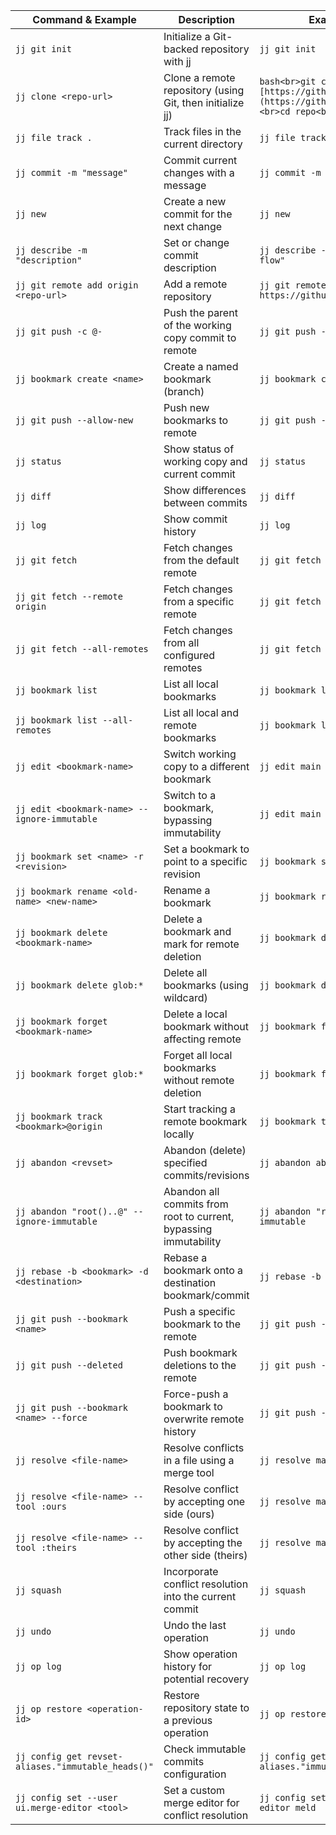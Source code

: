 | Command & Example                                  | Description                                                                  | Example Usage                                                                      |
|----------------------------------------------------|-------------------------------------------------------------------------------|------------------------------------------------------------------------------------|
| `jj git init`                                       | Initialize a Git-backed repository with jj                                      | `jj git init`                                                                       |
| `jj clone <repo-url>`                                | Clone a remote repository (using Git, then initialize jj)                        | ```bash<br>git clone [https://github.com/user/repo.git](https://github.com/user/repo.git)<br>cd repo<br>jj git init```  |
| `jj file track .`                                    | Track files in the current directory                                           | `jj file track .`                                                                    |
| `jj commit -m "message"`                              | Commit current changes with a message                                            | `jj commit -m "Initial commit"`                                                     |
| `jj new`                                           | Create a new commit for the next change                                        | `jj new`                                                                             |
| `jj describe -m "description"`                         | Set or change commit description                                                 | `jj describe -m "Refactored login flow"`                                           |
| `jj git remote add origin <repo-url>`                   | Add a remote repository                                                        | `jj git remote add origin https://github.com/user/repo.git`                          |
| `jj git push -c @-`                                   | Push the parent of the working copy commit to remote                             | `jj git push -c @-`                                                                    |
| `jj bookmark create <name>`                             | Create a named bookmark (branch)                                                | `jj bookmark create foo`                                                             |
| `jj git push --allow-new`                             | Push new bookmarks to remote                                                   | `jj git push --allow-new`                                                              |
| `jj status`                                        | Show status of working copy and current commit                                 | `jj status`                                                                          |
| `jj diff`                                          | Show differences between commits                                                 | `jj diff`                                                                            |
| `jj log`                                           | Show commit history                                                            | `jj log`                                                                             |
| `jj git fetch`                                      | Fetch changes from the default remote                                            | `jj git fetch`                                                                       |
| `jj git fetch --remote origin`                        | Fetch changes from a specific remote                                             | `jj git fetch --remote origin`                                                         |
| `jj git fetch --all-remotes`                          | Fetch changes from all configured remotes                                        | `jj git fetch --all-remotes`                                                           |
| `jj bookmark list`                                   | List all local bookmarks                                                       | `jj bookmark list`                                                                     |
| `jj bookmark list --all-remotes`                      | List all local and remote bookmarks                                             | `jj bookmark list --all-remotes`                                                        |
| `jj edit <bookmark-name>`                               | Switch working copy to a different bookmark                                     | `jj edit main`                                                                         |
| `jj edit <bookmark-name> --ignore-immutable`           | Switch to a bookmark, bypassing immutability                                  | `jj edit main --ignore-immutable`                                                       |
| `jj bookmark set <name> -r <revision>`                 | Set a bookmark to point to a specific revision                                  | `jj bookmark set foo -r abc123`                                                        |
| `jj bookmark rename <old-name> <new-name>`               | Rename a bookmark                                                              | `jj bookmark rename foo boo`                                                            |
| `jj bookmark delete <bookmark-name>`                     | Delete a bookmark and mark for remote deletion                                  | `jj bookmark delete foo`                                                               |
| `jj bookmark delete glob:*`                             | Delete all bookmarks (using wildcard)                                            | `jj bookmark delete glob:*`                                                            |
| `jj bookmark forget <bookmark-name>`                     | Delete a local bookmark without affecting remote                                | `jj bookmark forget foo`                                                               |
| `jj bookmark forget glob:*`                             | Forget all local bookmarks without remote deletion                               | `jj bookmark forget glob:*`                                                            |
| `jj bookmark track <bookmark>@origin`                  | Start tracking a remote bookmark locally                                        | `jj bookmark track main@origin`                                                         |
| `jj abandon <revset>`                                 | Abandon (delete) specified commits/revisions                                     | `jj abandon abc123`                                                                    |
| `jj abandon "root()..@" --ignore-immutable`                  | Abandon all commits from root to current, bypassing immutability                  | `jj abandon "root()..@" --ignore-immutable`                                                   |
| `jj rebase -b <bookmark> -d <destination>`              | Rebase a bookmark onto a destination bookmark/commit                              | `jj rebase -b foo -d main`                                                              |
| `jj git push --bookmark <name>`                         | Push a specific bookmark to the remote                                          | `jj git push --bookmark foo`                                                            |
| `jj git push --deleted`                               | Push bookmark deletions to the remote                                            | `jj git push --deleted`                                                                  |
| `jj git push --bookmark <name> --force`                   | Force-push a bookmark to overwrite remote history                                 | `jj git push --bookmark foo --force`                                                     |
| `jj resolve <file-name>`                                | Resolve conflicts in a file using a merge tool                                  | `jj resolve main.py`                                                                     |
| `jj resolve <file-name> --tool :ours`                    | Resolve conflict by accepting one side (ours)                                   | `jj resolve main.py --tool :ours`                                                        |
| `jj resolve <file-name> --tool :theirs`                   | Resolve conflict by accepting the other side (theirs)                               | `jj resolve main.py --tool :theirs`                                                       |
| `jj squash`                                        | Incorporate conflict resolution into the current commit                              | `jj squash`                                                                            |
| `jj undo`                                          | Undo the last operation                                                         | `jj undo`                                                                              |
| `jj op log`                                         | Show operation history for potential recovery                                     | `jj op log`                                                                             |
| `jj op restore <operation-id>`                         | Restore repository state to a previous operation                                  | `jj op restore 12345678`                                                                |
| `jj config get revset-aliases."immutable_heads()"`       | Check immutable commits configuration                                               | `jj config get revset-aliases."immutable_heads()"`                                       |
| `jj config set --user ui.merge-editor <tool>`            | Set a custom merge editor for conflict resolution                                | `jj config set --user ui.merge-editor meld`                                               |
